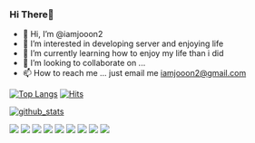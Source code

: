 ### Hi There👋

- 👋 Hi, I’m @iamjooon2
- 👀 I’m interested in developing server and enjoying life
- 🌱 I’m currently learning how to enjoy my life than i did
- 💞️ I’m looking to collaborate on ...
- 📫 How to reach me ... just email me iamjooon2@gmail.com


[![Top Langs](https://github-readme-stats.vercel.app/api/top-langs/?username=iamjooon2&layout=compact&hide=html,css)](https://github.com/anuraghazra/github-readme-stats)
[![Hits](https://hits.seeyoufarm.com/api/count/incr/badge.svg?url=https%3A%2F%2Fgithub.com%2Fiamjooon2&count_bg=%2379C83D&title_bg=%23555555&icon=&icon_color=%23E7E7E7&title=hits&edge_flat=false)](https://hits.seeyoufarm.com)

[![github_stats](https://github-readme-stats.vercel.app/api?username=iamjooon2&show_icons=true&hide_border=true)](https://github.com/iamjooon2)

<div>
    <img src="https://img.shields.io/badge/JavaScript-F7DF1E?style=flat-square&logo=JavaScript&logoColor=white"/>
    <img src="https://img.shields.io/badge/TypeScript-3178C6?style=flat-square&logo=TypeScript&logoColor=white"/>
    <img src="https://img.shields.io/badge/Python-3776AB?style=flat-square&logo=Python&logoColor=white"/>
    <img src="https://img.shields.io/badge/Express-black?style=flat-square&logo=Express&logoColor=white"/>
    <img src="https://img.shields.io/badge/Koa-33333D?style=flat-square&logo=Koa&logoColor=white"/>
    <img src="https://img.shields.io/badge/Nestjs-E0234E?style=flat-square&logo=Nestjs&logoColor=white"/>
    <img src="https://img.shields.io/badge/MySQL-4479A1?style=flat-square&logo=MySQL&logoColor=white"/>
    <img src="https://img.shields.io/badge/MariaDB-003545?style=flat-square&logo=mariadb&logoColor=white"/>
    <img src="https://img.shields.io/badge/aws-232F3E?style=flat-square&logo=Amazon%20AWS&logoColor=white"/>
</div>
